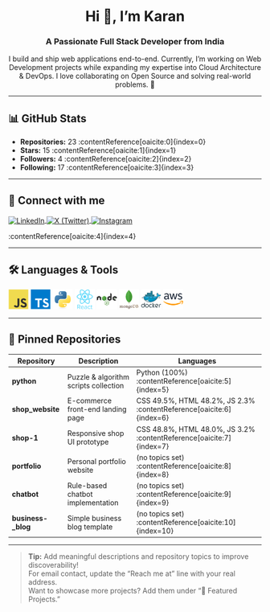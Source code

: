<h1 align="center">Hi 👋, I’m Karan</h1>
<h3 align="center">A Passionate Full Stack Developer from India</h3>

<p align="center">
  I build and ship web applications end-to-end. Currently, I’m working on Web Development projects while expanding my expertise into Cloud Architecture & DevOps. I love collaborating on Open Source and solving real-world problems. 🚀
</p>

---

## 📊 GitHub Stats
- **Repositories:** 23 :contentReference[oaicite:0]{index=0}  
- **Stars:** 15 :contentReference[oaicite:1]{index=1}  
- **Followers:** 4 :contentReference[oaicite:2]{index=2}  
- **Following:** 17 :contentReference[oaicite:3]{index=3}  

---

## 🔗 Connect with me
<p align="left">
  <a href="https://www.linkedin.com/in/karan45" target="_blank">
    <img align="center" src="https://raw.githubusercontent.com/rahuldkjain/github-profile-readme-generator/master/src/images/icons/Social/linked-in-alt.svg" alt="LinkedIn" height="30" width="40"/>  
  </a>
  <a href="https://twitter.com/karan_ml3" target="_blank">
    <img align="center" src="https://raw.githubusercontent.com/rahuldkjain/github-profile-readme-generator/master/src/images/icons/Social/twitter.svg" alt="X (Twitter)" height="30" width="40"/>  
  </a>
  <a href="https://www.instagram.com/karan_45_1" target="_blank">
    <img align="center" src="https://raw.githubusercontent.com/rahuldkjain/github-profile-readme-generator/master/src/images/icons/Social/instagram.svg" alt="Instagram" height="30" width="40"/>  
  </a>
</p>
:contentReference[oaicite:4]{index=4}

---

## 🛠️ Languages & Tools
<p align="left">
  <a href="https://developer.mozilla.org/en-US/docs/Web/JavaScript"><img src="https://raw.githubusercontent.com/devicons/devicon/master/icons/javascript/javascript-original.svg" alt="JavaScript" width="40" height="40"/></a>
  <a href="https://www.typescriptlang.org/"><img src="https://raw.githubusercontent.com/devicons/devicon/master/icons/typescript/typescript-original.svg" alt="TypeScript" width="40" height="40"/></a>
  <a href="https://www.python.org"><img src="https://raw.githubusercontent.com/devicons/devicon/master/icons/python/python-original.svg" alt="Python" width="40" height="40"/></a>
  <a href="https://reactjs.org/"><img src="https://raw.githubusercontent.com/devicons/devicon/master/icons/react/react-original-wordmark.svg" alt="React" width="40" height="40"/></a>
  <a href="https://nodejs.org"><img src="https://raw.githubusercontent.com/devicons/devicon/master/icons/nodejs/nodejs-original-wordmark.svg" alt="Node.js" width="40" height="40"/></a>
  <a href="https://www.mongodb.com/"><img src="https://raw.githubusercontent.com/devicons/devicon/master/icons/mongodb/mongodb-original-wordmark.svg" alt="MongoDB" width="40" height="40"/></a>
  <a href="https://www.docker.com/"><img src="https://raw.githubusercontent.com/devicons/devicon/master/icons/docker/docker-original-wordmark.svg" alt="Docker" width="40" height="40"/></a>
  <a href="https://aws.amazon.com"><img src="https://raw.githubusercontent.com/devicons/devicon/master/icons/amazonwebservices/amazonwebservices-original-wordmark.svg" alt="AWS" width="40" height="40"/></a>
</p>

---

## 📂 Pinned Repositories

| Repository        | Description                              | Languages                                |
|-------------------|------------------------------------------|------------------------------------------|
| **python**        | Puzzle & algorithm scripts collection    | Python (100%) :contentReference[oaicite:5]{index=5}           |
| **shop_website**  | E-commerce front-end landing page        | CSS 49.5%, HTML 48.2%, JS 2.3% :contentReference[oaicite:6]{index=6} |
| **shop-1**        | Responsive shop UI prototype             | CSS 48.8%, HTML 48.0%, JS 3.2% :contentReference[oaicite:7]{index=7} |
| **portfolio**     | Personal portfolio website               | (no topics set) :contentReference[oaicite:8]{index=8}          |
| **chatbot**       | Rule-based chatbot implementation        | (no topics set) :contentReference[oaicite:9]{index=9}          |
| **business-_blog**| Simple business blog template            | (no topics set) :contentReference[oaicite:10]{index=10}          |

---

> **Tip:** Add meaningful descriptions and repository topics to improve discoverability!  
> For email contact, update the “Reach me at” line with your real address.  
> Want to showcase more projects? Add them under “📂 Featured Projects.”  

<!-- Proudly built with GitHub Profile README Generator -->
